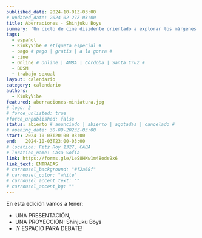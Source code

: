 ```yaml
---
published_date: 2024-10-01Z-03:00
# updated_date: 2024-02-27Z-03:00
title: Aberraciones - Shinjuku Boys
summary: 'Un ciclo de cine disidente orientado a explorar los márgenes de aquellas sexualidades, modos de vida, cuerpos e identidades menos trabajadas en el cine.'
tags:
  - español
  - KinkyVibe # etiqueta especial #
  - pago # pago | gratis | a la gorra #
  - cine
  - Online # online | AMBA | Córdoba | Santa Cruz #
  - BDSM
  - trabajo sexual
layout: calendario
category: calendario
authors:
  - KinkyVibe
featured: aberraciones-miniatura.jpg
# logo: 2
# force_unlisted: true
#force_unpublished: false
status: abierto # anunciado | abierto | agotadas | cancelado #
# opening_date: 30-09-2023Z-03:00
start: 2024-10-03T20:00-03:00
end:   2024-10-03T23:00-03:00
# location: Fitz Roy 1327, CABA
# location_name: Casa Sofía
link: https://forms.gle/LeS8HKw1m48ods9x6
link_text: ENTRADAS
# carrousel_background: "#f2a68f"
# carrousel_color: "white"
# carrousel_accent_text: ""
# carrousel_accent_bg: ""
---
```

En esta edición vamos a tener:

- UNA PRESENTACIÓN,
- UNA PROYECCIÓN: Shinjuku Boys
- ¡Y ESPACIO PARA DEBATE!

